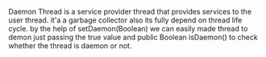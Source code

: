 Daemon Thread is a service provider thread that provides services to the user thread. it'a a garbage collector also its fully depend on thread life cycle.
by the help of setDaemon(Boolean) we can easily made thread to demon just passing the true value and public Boolean isDaemon() to check whether the thread is daemon or not.